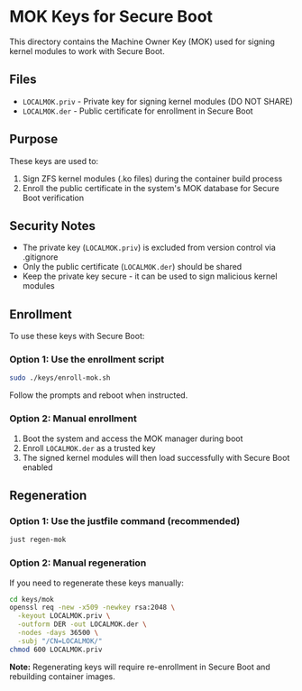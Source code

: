 # MOK Keys for Secure Boot

This directory contains the Machine Owner Key (MOK) used for signing kernel modules to work with Secure Boot.

## Files

- `LOCALMOK.priv` - Private key for signing kernel modules (DO NOT SHARE)
- `LOCALMOK.der` - Public certificate for enrollment in Secure Boot

## Purpose

These keys are used to:
1. Sign ZFS kernel modules (.ko files) during the container build process
2. Enroll the public certificate in the system's MOK database for Secure Boot verification

## Security Notes

- The private key (`LOCALMOK.priv`) is excluded from version control via .gitignore
- Only the public certificate (`LOCALMOK.der`) should be shared
- Keep the private key secure - it can be used to sign malicious kernel modules

## Enrollment

To use these keys with Secure Boot:

### Option 1: Use the enrollment script
```bash
sudo ./keys/enroll-mok.sh
```
Follow the prompts and reboot when instructed.

### Option 2: Manual enrollment
1. Boot the system and access the MOK manager during boot
2. Enroll `LOCALMOK.der` as a trusted key
3. The signed kernel modules will then load successfully with Secure Boot enabled

## Regeneration

### Option 1: Use the justfile command (recommended)
```bash
just regen-mok
```

### Option 2: Manual regeneration
If you need to regenerate these keys manually:
```bash
cd keys/mok
openssl req -new -x509 -newkey rsa:2048 \
  -keyout LOCALMOK.priv \
  -outform DER -out LOCALMOK.der \
  -nodes -days 36500 \
  -subj "/CN=LOCALMOK/"
chmod 600 LOCALMOK.priv
```

**Note:** Regenerating keys will require re-enrollment in Secure Boot and rebuilding container images.